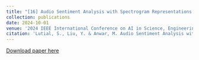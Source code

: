 ```yaml
---
title: "[16] Audio Sentiment Analysis with Spectrogram Representations and Transformer Models"
collection: publications
date: 2024-10-01
venue: '2024 IEEE International Conference on AI in Science, Engineering, and Technology (AIxSET)'
citation: 'Lutial, S., Liu, Y. & Anwar, M. Audio Sentiment Analysis with Spectrogram Representations and Transformer Models'
---
```


[Download paper here]()

